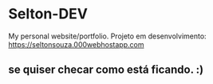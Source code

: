 # Selton-DEV
My personal website/portfolio.
Projeto em desenvolvimento: https://seltonsouza.000webhostapp.com
## se quiser checar como está ficando. :)

